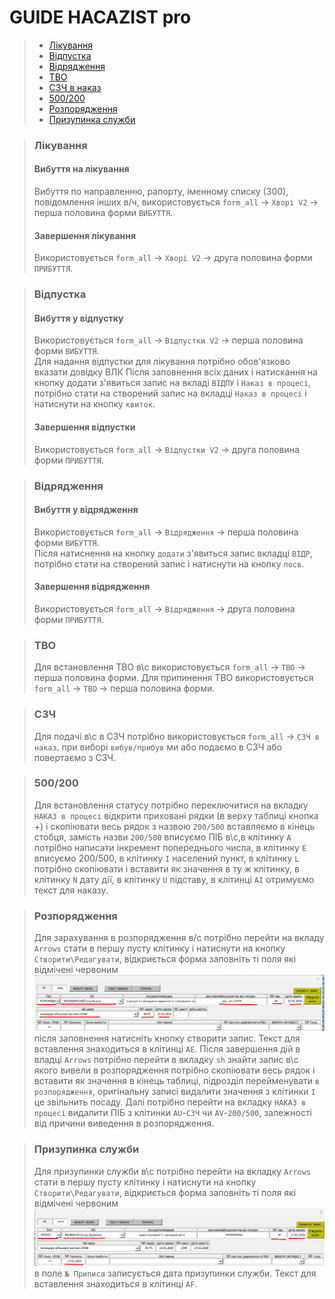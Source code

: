 # GUIDE HACAZIST pro

> - [Лікування](#лікування)
> - [Відпустка](#відпустка)
> - [Відрядження](#відрядження)
> - [ТВО](#тво)
> - [СЗЧ в наказ](#сзч)
> - [500/200](#500200)
> - [Розпорядження](#розпорядження)
> - [Призупинка служби](#призупинка-служби)

> ### Лікування
>
> #### Вибуття на лікування
>
> Вибуття по направленню, рапорту, іменному списку (300), повідомлення інших в/ч, використовується `form_all` -> `Хворі V2` -> перша половина форми `ВИБУТТЯ`.
>
> #### Завершення лікування
>
> Використовується `form_all` -> `Хворі V2` -> друга половина форми `ПРИБУТТЯ`.


> ### Відпустка
>
> #### Вибуття у відпустку
>
> Використовується `form_all` -> `Відпустки V2` -> перша половина форми `ВИБУТТЯ`. <br>
> Для надання відпустки для лікування потрібно обов'язково вказати довідку ВЛК
> Після заповнення всіх даних і натискання на кнопку додати з'явиться запис на вкладі `ВІДПУ` і `Наказ в процесі`, потрібно стати на створений запис на вкладці `Наказ в процесі` і натиснути на кнопку `квиток`.
>
> #### Завершення відпустки
>
> Використовується `form_all` -> `Відпустки V2` -> друга половина форми `ПРИБУТТЯ`. <br>

> ### Відрядження
>
> #### Вибуття у відрядження
>
> Використовується `form_all` -> `Відрядження` -> перша половина форми `ВИБУТТЯ`. <br> 
> Після натиснення на кнопку `додати` з'явиться запис вкладці `ВІДР`, потрібно стати на створений запис і натиснути на кнопку `посв`.
>
> #### Завершення відрядження
>
> Використовується `form_all` -> `Відрядження` -> друга половина форми `ПРИБУТТЯ`. <br>


> ### ТВО
>
> Для встановлення ТВО в\с використовується `form_all` -> `ТВО` -> перша половина форми.
> Для припинення ТВО використовується `form_all` -> `ТВО` -> перша половина форми.

> ### СЗЧ
>
> Для подачі в\с в СЗЧ потрібно використовується `form_all` -> `СЗЧ в наказ`. при виборі `вибув/прибув` ми або подаємо в СЗЧ або повертаємо з СЗЧ.

> ### 500/200
>
> Для встановлення статусу потрібно переключитися на вкладку `НАКАЗ в процесі` відкрити приховані рядки (в верху таблиці кнопка +) і скопіювати весь рядок з назвою `200/500` вставляємо в кінець стобця, замість назви `200/500` вписуємо ПІБ в\с,в клітинку `А` потрібно написати інкремент попереднього  числа, в клітинку `E` вписуємо 200/500, в клітинку `I` населений пункт, в клітинку `L` потрібно скопіювати і вставити як значення в ту ж клітинку, в клітинку `N` дату дії, в клітинку `U` підставу, в клітинці `AI` отримуємо текст для наказу.


> ### Розпорядження
>
> Для зарахування в розпорядження в/с потрібно перейти на вкладу `Arrows` стати в першу пусту клітинку і натиснути на кнопку `Створити\Редагувати`, відкриється форма заповніть ті поля які відмічені червоним   ![Розпорядження](./media/розпорядження.png) після заповнення натисніть кнопку створити запис.
Текст для вставлення знаходиться в клітинці `AE`. Після завершення дій в владці `Arrows` потрібно перейти в вкладку `sh` знайти запис в\с якого вивели в розпорядження потрібно скопіювати весь рядок і вставити як значення в кінець таблиці, підрозділ перейменувати `в розпорядження`, оригінальну записі видалити значення з клітинки `I` це звільнить посаду. Далі потрібно перейти на вкладку `НАКАЗ в процесі` видалити ПІБ з клітинки `AU`-`СЗЧ` чи `AV`-`200/500`, залежності від причини виведення в розпорядження.

> ### Призупинка служби
> Для призупинки служби в\с потрібно перейти на вкладку `Arrows` стати в першу пусту клітинку і натиснути на кнопку `Створити\Редагувати`, відкриється форма заповніть ті поля які відмічені червоним ![Розпорядження](./media/призупинка.png) в поле `№ Приписа` записується дата призупинки служби. Текст для вставлення знаходиться в клітинці `AF`.